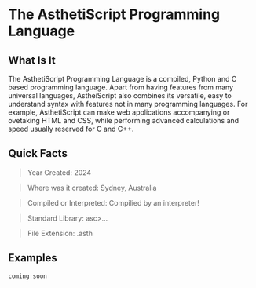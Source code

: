 # The AsthetiScript Programming Language

## What Is It
The AsthetiScript Programming Language is a compiled, Python and C based programming language. Apart from having features from many universal languages, AstheiScript also combines its versatile, easy to understand syntax with features not in many programming languages. For example, AsthetiScript can make web applications accompanying or ovetaking HTML and CSS, while performing advanced calculations and speed usually reserved for C and C++.

## Quick Facts
>Year Created: 2024

>Where was it created: Sydney, Australia

>Compiled or Interpreted: Compilied by an interpreter!

>Standard Library: asc>...

>File Extension: .asth

## Examples
```coming soon```
